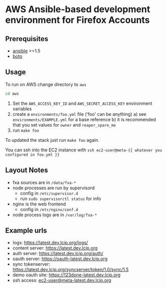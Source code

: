 # AWS Ansible-based development environment for Firefox Accounts

## Prerequisites

- [ansible](http://docs.ansible.com/intro_installation.html) >=1.5
- [boto](https://github.com/boto/boto#installation)

## Usage

To run on AWS change directory to `aws`

```sh
cd aws
```

1. Set the `AWS_ACCESS_KEY_ID` and `AWS_SECRET_ACCESS_KEY` environment variables
3. create a `environments/foo.yml` file ('foo' can be anything)
  a) see `environments/EXAMPLE.yml` for a base reference
  b) it is recommended that you set values for `owner` and `reaper_spare_me`
4. run `make foo`

To updated the stack just run `make foo` again.

You can ssh into the EC2 instance with `ssh ec2-user@meta-{{ whatever you configured in foo.yml }}`

## Layout Notes

- fxa sources are in `/data/fxa-*`
- node processes are run by supervisord
  - config in `/etc/supervisor.d`
  - run `sudo supervisorctl status` for info
- nginx is the web frontend
  - config in `/etc/nginx/conf.d`
- node process logs are in `/var/log/fxa-*`

## Example urls

- logs: https://latest.dev.lcip.org/logs/
- content server: https://latest.dev.lcip.org
- auth server: https://latest.dev.lcip.org/auth/
- oauth server: https://oauth-latest.dev.lcip.org
- sync tokenserver: https://latest.dev.lcip.org/syncserver/token/1.0/sync/1.5
- demo oauth site: https://123done-latest.dev.lcip.org
- ssh access: ec2-user@meta-latest.dev.lcip.org
